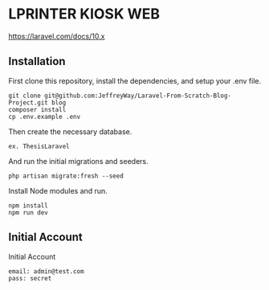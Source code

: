 # LPRINTER KIOSK WEB

https://laravel.com/docs/10.x

## Installation

First clone this repository, install the dependencies, and setup your .env file.

```
git clone git@github.com:JeffreyWay/Laravel-From-Scratch-Blog-Project.git blog
composer install
cp .env.example .env
```

Then create the necessary database.

```
ex. ThesisLaravel
```

And run the initial migrations and seeders.

```
php artisan migrate:fresh --seed

```
Install Node modules and run.

```
npm install
npm run dev

```

## Initial Account
Initial Account

```
email: admin@test.com
pass: secret

```